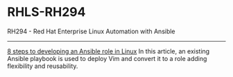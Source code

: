 # RHLS-RH294
RH294 - Red Hat Enterprise Linux Automation with Ansible

---

[8 steps to developing an Ansible role in Linux](https://www.redhat.com/sysadmin/developing-ansible-role)
In this article, an existing Ansible playbook is used to deploy Vim and convert it to a role adding flexibility and reusability.
